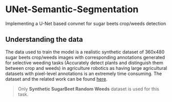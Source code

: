 # UNet-Semantic-Segmentation

Implementing a U-Net based convnet for sugar beets crop/weeds detection

## Understanding the data
The data used to train the model is a realistic synthetic dataset of 360x480 sugar beets crop/weeds images with corresponding annotations generated for selective weeding tasks (Accurately detect plants and distinguish them between crop and weeds) in agriculture robotics as having large agricultural datasets with pixel-level annotations is an extremely time consuming.
The dataset and the related work can be found [here](http://www.diag.uniroma1.it//~labrococo/fds/syntheticdatasets.html).
> Only **Synthetic SugarBeet Random Weeds** dataset is used for this task.